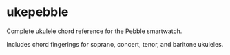 ukepebble
=========
Complete ukulele chord reference for the Pebble smartwatch. 

Includes chord fingerings for soprano, concert, tenor, and baritone ukuleles.
